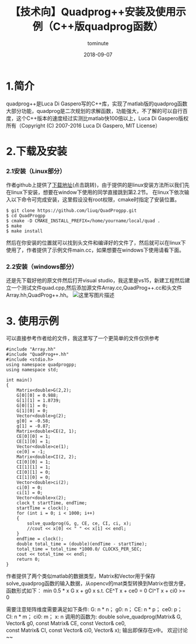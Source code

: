 ﻿---
layout:     post
title:      【技术向】Quadprog++安装及使用示例（C++版quadprog函数）
date:       2018-09-07
author:     tominute
header-img: img/post-bg-hacker.jpg
catalog: true
tags:
    - Quadprog
    - C++
---
# 1.简介
quadprog++是Luca Di Gaspero写的C++库，实现了matlab版的quadprog函数大部分功能，quadprog是二次规划的求解函数，功能强大，不了解的可以自行百度，这个C++版本的速度经过实测比matlab快100倍以上，Luca Di Gaspero版权所有（Copyright (C) 2007-2016 Luca Di Gaspero, MIT License）
  
# 2.下载及安装  
### 2.1安装（Linux部分）
作者github上提供了[下载地址](https://github.com/liuq/QuadProgpp)(点击跳转)，由于提供的是linux安装方法所以我们先在linux下安装，想要在window下使用的同学直接跳到第2.2节。
在linux下依次输入以下命令可完成安装，这里假设没有root权限，cmake时指定了安装位置。

    $ git clone https://github.com/liuq/QuadProgpp.git
	$ cd QuadProgpp
    $ cmake -D CMAKE_INSTALL_PREFIX=/home/yourname/local/quad .
	$ make
    $ make install
    
然后在你安装的位置就可以找到头文件和编译好的文件了，然后就可以在linux下使用了，作者提供了示例文件main.cc，如果想要在windows下使用请看下面。

### 2.2安装（windows部分）
还是先下载好他的原文件然后打开visual studio，我这里是vs15，新建工程然后建立一个测试文件quad.cpp,然后添加源文件Array.cc,QuadProg++.cc和头文件Array.hh,QuadProg++.hh。
![这里写图片描述](https://img-blog.csdn.net/20180907214609730?watermark/2/text/aHR0cHM6Ly9ibG9nLmNzZG4ubmV0L3NpbmF0XzI3MzE4ODgx/font/5a6L5L2T/fontsize/400/fill/I0JBQkFCMA==/dissolve/70)

# 3. 使用示例
可以直接参考作者给的文件，我这里写了一个更简单的文件仅供参考

```
#include "Array.hh"
#include "QuadProg++.hh"
#include <stdio.h>
using namespace quadprogpp;
using namespace std;

int main()
{
	Matrix<double>G(2,2);
	G[0][0] = 0.988;
	G[1][1] = 1.8739;
	G[0][1] = 0;
	G[1][0] = 0;
	Vector<double>g(2);
	g[0] = -0.58;
	g[1] = -0.87;
	Matrix<double>CE(2, 1);
	CE[0][0] = 1;
	CE[1][0] = 1;
	Vector<double>ce(1);
	ce[0] = -1;
	Matrix<double>CI(2, 2);
	CI[0][0] = 1;
	CI[1][1] = 1;
	CI[0][1] = 0;
	CI[1][0] = 0;
	Vector<double>ci(2);
	ci[0] = 0;
	ci[1] = 0;
	Vector<double>x(2);
	clock_t startTime, endTime;
	startTime = clock();
	for (int i = 0; i < 1000; i++)
	{	
		solve_quadprog(G, g, CE, ce, CI, ci, x);
		//cout << x[0] << " " << x[1] << endl;
	}
	endTime = clock();
	double total_time = (double)(endTime - startTime);
	total_time = total_time *1000.0/ CLOCKS_PER_SEC;
	cout << total_time << endl;
	return 0;
}
```

作者提供了两个类似matlab的数据类型，Matrix和Vector用于保存solve_quadprog函数的输入数据，从opencv的mat类型转换到Matrix也很方便，函数形式如下：
min 0.5 * x G x + g0 x
s.t.
    CE^T x + ce0 = 0
    CI^T x + ci0 >= 0

需要注意矩阵维度需要满足如下条件:
G: n * n；
g0: n；
CE: n * p；
ce0: p；
CI: n * m；
ci0: m；
x: n
调用的函数为:
double solve_quadprog(Matrix<double>& G, Vector<double>& g0, 
                      const Matrix<double>& CE, const Vector<double>& ce0,  
                      const Matrix<double>& CI, const Vector<double>& ci0, 
                      Vector<double>& x);
输出即保存在x中。
欢迎讨论~~


